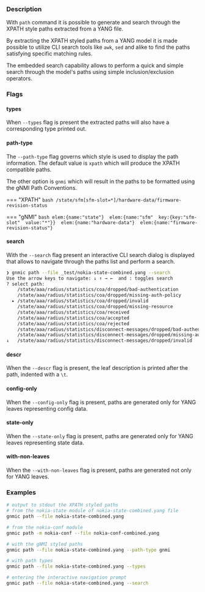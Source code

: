 ### Description

With `path` command it is possible to generate and search through the XPATH style paths extracted from a YANG file.

By extracting the XPATH styled paths from a YANG model it is made possible to utilize CLI search tools like `awk`, `sed` and alike to find the paths satisfying specific matching rules.

The embedded search capability allows to perform a quick and simple search through the model's paths using simple inclusion/exclusion operators.

### Flags

#### types

When `--types` flag is present the extracted paths will also have a corresponding type printed out.

#### path-type

The `--path-type` flag governs which style is used to display the path information. The default value is `xpath` which will produce the XPATH compatible paths.

The other option is `gnmi` which will result in the paths to be formatted using the gNMI Path Conventions.

=== "XPATH"
    ```bash
    /state/sfm[sfm-slot=*]/hardware-data/firmware-revision-status
    ```

=== "gNMI"
    ```bash
    elem:{name:"state"}  elem:{name:"sfm"  key:{key:"sfm-slot"  value:"*"}}  elem:{name:"hardware-data"}  elem:{name:"firmware-revision-status"}
    ```

#### search

With the `--search` flag present an interactive CLI search dialog is displayed that allows to navigate through the paths list and perform a search.

```bash
❯ gnmic path --file _test/nokia-state-combined.yang --search
Use the arrow keys to navigate: ↓ ↑ → ←  and : toggles search
? select path: 
    /state/aaa/radius/statistics/coa/dropped/bad-authentication
    /state/aaa/radius/statistics/coa/dropped/missing-auth-policy
  ▸ /state/aaa/radius/statistics/coa/dropped/invalid
    /state/aaa/radius/statistics/coa/dropped/missing-resource
    /state/aaa/radius/statistics/coa/received
    /state/aaa/radius/statistics/coa/accepted
    /state/aaa/radius/statistics/coa/rejected
    /state/aaa/radius/statistics/disconnect-messages/dropped/bad-authentication
    /state/aaa/radius/statistics/disconnect-messages/dropped/missing-auth-policy
↓   /state/aaa/radius/statistics/disconnect-messages/dropped/invalid
```

#### descr

When the `--descr` flag is present, the leaf description is printed after the path, indented with a `\t`.

#### config-only

When the `--config-only` flag is present, paths are generated only for YANG leaves representing config data.

#### state-only

When the `--state-only` flag is present, paths are generated only for YANG leaves representing state data.

#### with-non-leaves

When the `--with-non-leaves` flag is present, paths are generated not only for YANG leaves.

### Examples

```bash
# output to stdout the XPATH styled paths
# from the nokia-state module of nokia-state-combined.yang file
gnmic path --file nokia-state-combined.yang

# from the nokia-conf module
gnmic path -m nokia-conf --file nokia-conf-combined.yang

# with the gNMI styled paths
gnmic path --file nokia-state-combined.yang --path-type gnmi

# with path types
gnmic path --file nokia-state-combined.yang --types

# entering the interactive navigation prompt
gnmic path --file nokia-state-combined.yang --search
```

<script id="asciicast-319579" src="https://asciinema.org/a/319579.js" async></script>

[^1]: Nokia combined models can be found in [nokia/7x50_YangModels](https://github.com/nokia/7x50_YangModels/tree/master/latest_sros_20.5/nokia-combined) repo.
